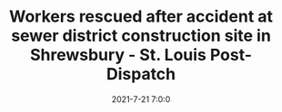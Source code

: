 ---
"title": "Workers rescued after accident at sewer district construction site in Shrewsbury - St. Louis Post-Dispatch"
"date": "2021-7-21 7:0:0"
"feed_name": "GOOGLENEWSCONSTRUCTION"
"feed_website": "https://news.google.com/search?q=construction%2Bincident&hl=en-US&gl=US&ceid=US:en"
"feed_rss": "https://news.google.com/rss/search?q=construction%2Bincident&hl=en-US&gl=US&ceid=US:en"
"link": "https://www.stltoday.com/news/local/metro/workers-rescued-after-accident-at-sewer-district-construction-site-in-shrewsbury/article_34766afd-fc87-5e19-b7d6-f5ce53a43ca7.html"
"file": "_posts/2021-1-1-a698fe9a26aca731653f408cc562beec2cd46e43.md"
"accident": "1"
"drilling": "0"
---